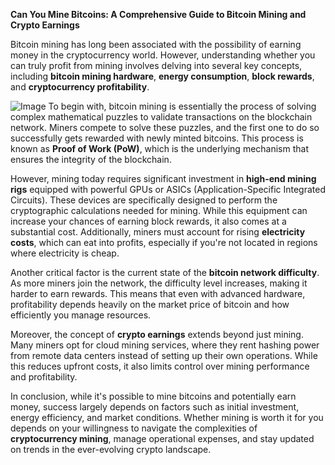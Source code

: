 **Can You Mine Bitcoins: A Comprehensive Guide to Bitcoin Mining and Crypto Earnings**

Bitcoin mining has long been associated with the possibility of earning money in the cryptocurrency world. However, understanding whether you can truly profit from mining involves delving into several key concepts, including **bitcoin mining hardware**, **energy consumption**, **block rewards**, and **cryptocurrency profitability**.


![Image](https://github.com/user-attachments/assets/31692037-0104-4703-abd1-696b6a7dd41b)
To begin with, bitcoin mining is essentially the process of solving complex mathematical puzzles to validate transactions on the blockchain network. Miners compete to solve these puzzles, and the first one to do so successfully gets rewarded with newly minted bitcoins. This process is known as **Proof of Work (PoW)**, which is the underlying mechanism that ensures the integrity of the blockchain.

However, mining today requires significant investment in **high-end mining rigs** equipped with powerful GPUs or ASICs (Application-Specific Integrated Circuits). These devices are specifically designed to perform the cryptographic calculations needed for mining. While this equipment can increase your chances of earning block rewards, it also comes at a substantial cost. Additionally, miners must account for rising **electricity costs**, which can eat into profits, especially if you're not located in regions where electricity is cheap.

Another critical factor is the current state of the **bitcoin network difficulty**. As more miners join the network, the difficulty level increases, making it harder to earn rewards. This means that even with advanced hardware, profitability depends heavily on the market price of bitcoin and how efficiently you manage resources.

Moreover, the concept of **crypto earnings** extends beyond just mining. Many miners opt for cloud mining services, where they rent hashing power from remote data centers instead of setting up their own operations. While this reduces upfront costs, it also limits control over mining performance and profitability.

In conclusion, while it's possible to mine bitcoins and potentially earn money, success largely depends on factors such as initial investment, energy efficiency, and market conditions. Whether mining is worth it for you depends on your willingness to navigate the complexities of **cryptocurrency mining**, manage operational expenses, and stay updated on trends in the ever-evolving crypto landscape.